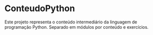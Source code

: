 # ConteudoPython

Este projeto representa o conteúdo intermediário da linguagem de programação Python. Separado em módulos por conteúdo e exercícios.

